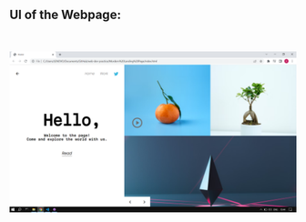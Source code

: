 <h2>UI of the Webpage:</h2>
<br><br>
<img src = "https://github.com/vedant-deshmukh/web-dev-practice/blob/main/Mordern%20Landing%20Page/webpage-design.png">


